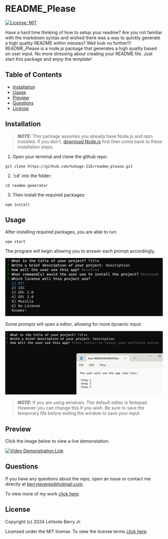 # README_Please

[![License: MIT](https://img.shields.io/badge/License-MIT-yellow.svg)](https://opensource.org/licenses/MIT)

Have a hard time thinking of how to setup your readme? Are you not familiar with the markdown syntax and wished there was a way to quickly generate a high quality README within minutes? Well look no further!!! README_Please is a node.js package that generates a high quality based on user input. No more stressing about creating your README file. Just start this package and enjoy the template!

## Table of Contents
- [Installation](#installation)
- [Usage](#usage)
- [Preview](#usage)
- [Questions](#questions)
- [License](#license)

## Installation

> **_NOTE:_**
> This package assumes you already have Node.js and npm installed. If you don't, [download Node.js](https://nodejs.org/en/download) first then come back to these installation steps.

1. Open your terminal and clone the github repo:

```
git clone https://github.com/hokage-216/readme-please.git
```

2. 'cd' into the folder:

```
cd readme-generator
```

3. Then install the required packages:

```
npm install
```

## Usage

After installing required packages, you are able to run:

```
npm start
```

The program will begin allowing you to answer each prompt accordingly.

![Questions Example](./Develop/img/example-screenshot1.png)

Some prompts will open a editor, allowing for more dynamic input:

![Questions Example2](./Develop/img/example-editor1.png)

> **_NOTE:_**
> If you are using windows. The default editor is Notepad. However you can change this if you wish. Be sure to save the temporary file before exiting the window to save your input.

## Preview

Click the image below to view a live demonstation.

[![Video Demonstration Link](https://img.youtube.com/vi/2Emdx1P5SNc/0.jpg)](https://youtu.be/2Emdx1P5SNc)

## Questions

If you have any questions about the repo, open an issue or contact me directly at berrylevente@hotmail.com.

To view more of my work [click here](https://github.com/hokage-216/).

## License

Copyright (c) 2024 LeVente Berry Jr.

Licensed under the MIT license. To view the license terms [click here](https://opensource.org/licenses/MIT).